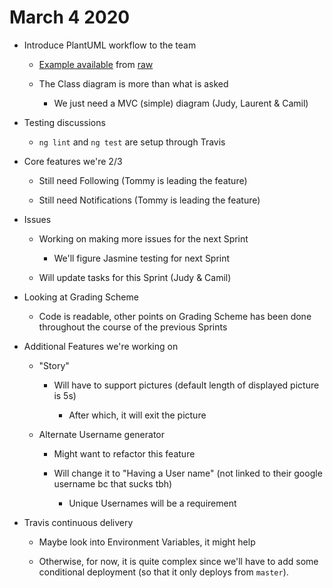 # March 4 2020

* Introduce PlantUML workflow to the team

  * [Example available](User-Account-Login.md) from [raw](https://raw.githubusercontent.com/laurentlaurent/ShutterFeed-a-soen-341-repo/master/docs/User-Account-Login.md)

  * The Class diagram is more than what is asked

    * We just need a MVC (simple) diagram (Judy, Laurent & Camil)

* Testing discussions

  * `ng lint` and `ng test` are setup through Travis

* Core features we're 2/3

  * Still need Following (Tommy is leading the feature)

  * Still need Notifications (Tommy is leading the feature)

* Issues

  * Working on making more issues for the next Sprint

    * We'll figure Jasmine testing for next Sprint

  * Will update tasks for this Sprint (Judy & Camil)

* Looking at Grading Scheme

  * Code is readable, other points on Grading Scheme has been done throughout the course of the previous Sprints

* Additional Features we're working on

  * "Story"

    * Will have to support pictures (default length of displayed picture is 5s)

      * After which, it will exit the picture

  * Alternate Username generator

    * Might want to refactor this feature

    * Will change it to "Having a User name" (not linked to their google username bc that sucks tbh)

      * Unique Usernames will be a requirement

* Travis continuous delivery

  * Maybe look into Environment Variables, it might help

  * Otherwise, for now, it is quite complex since we'll have to add some conditional deployment (so that it only deploys from `master`).
